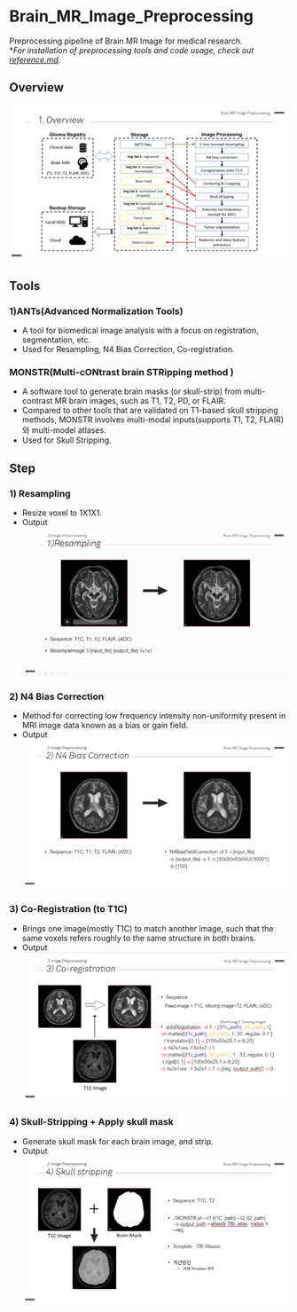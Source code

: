 # Brain_MR_Image_Preprocessing
Preprocessing pipeline of Brain MR Image for medical research. \
**For installation of preprocessing tools and code usage, check out [reference.md](/reference.md).*

## Overview
![alt text](/readme_img/1_Overview.PNG)


## Tools
### 1)ANTs(Advanced Normalization Tools) 
- A tool for biomedical image analysis with a focus on registration, segmentation, etc. 
- Used for Resampling, N4 Bias Correction, Co-registration. 

### MONSTR(Multi-cONtrast brain STRipping method ) 
- A software tool to generate brain masks (or skull-strip) from multi-contrast MR brain images, such as T1, T2, PD, or FLAIR. 
- Compared to other tools that are validated on T1-based skull stripping methods, MONSTR involves multi-modal inputs(supports T1, T2, FLAIR)와 multi-model atlases.
- Used for Skull Stripping.


## Step
### 1) Resampling
- Resize voxel to 1X1X1.
- Output
![alt_text](/readme_img/3_Resampling.gif)

### 2) N4 Bias Correction
- Method for correcting low frequency intensity non-uniformity present in MRI image data known as a bias or gain field.
- Output
![alt_text](/readme_img/4_Bias_correction.PNG)

### 3) Co-Registration (to T1C)
- Brings one image(mostly T1C) to match another image, such that the same voxels refers roughly to the same structure in both brains.
- Output
![alt_text](/readme_img/5_Co-registration.PNG)

### 4) Skull-Stripping + Apply skull mask
- Generate skull mask for each brain image, and strip.
- Output
![alt_text](/readme_img/6_Skull-stripping.PNG)
